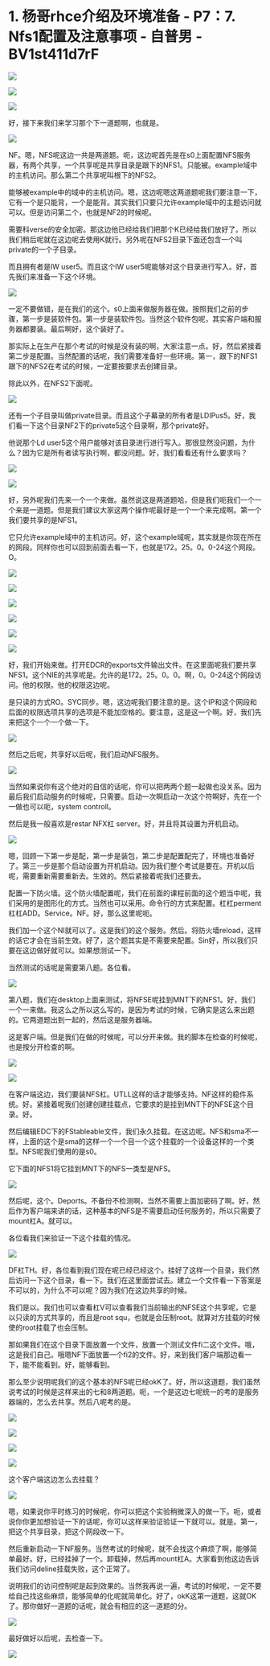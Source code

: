 # 1. 杨哥rhce介绍及环境准备 - P7：7. Nfs1配置及注意事项 - 自普男 - BV1st411d7rF

![](img/48624234c7593a7cc842a3953898c890_0.png)

![](img/48624234c7593a7cc842a3953898c890_1.png)

![](img/48624234c7593a7cc842a3953898c890_2.png)

好，接下来我们来学习那个下一道题啊，也就是。

![](img/48624234c7593a7cc842a3953898c890_4.png)

NF。嗯，NFS呢这边一共是两道题。呃，这边呢首先是在s0上面配置NFS服务器，有两个共享，一个共享呢是共享目录是跟下的NFS1。只能被。example域中的主机访问。那么第二个共享呢叫根下的NFS2。

能够被example中的域中的主机访问。嗯，这边呢嗯这两道题呢我们要注意一下，它有一个是只能背，一个是能背。其实我们只要只允许example域中的主题访问就可以。但是访问第二个，也就是NF2的时候呢。

需要科verse的安全加密。那这边他已经给我们把那个K已经给我们放好了。所以我们稍后呢就在这边呢去使用K就行。另外呢在NFS2目录下面还包含一个叫private的一个子目录。

而且拥有者是lW user5。而且这个lW user5呢能够对这个目录进行写入。好，首先我们来准备一下这个环境。



![](img/48624234c7593a7cc842a3953898c890_6.png)

一定不要做错，是在我们的这个。s0上面来做服务器在做。按照我们之前的步骤，第一步是装软件包。第一步是装软件包。当然这个软件包呢，其实客户端和服务器都要装。最后啊好，这个装好了。

那实际上在生产在那个考试的时候是没有装的啊，大家注意一点。好，然后紧接着第二步是配置。当然配置的话呢，我们需要准备好一些环境。第一，跟下的NFS1跟下的NFS2在考试的时候，一定要按要求去创建目录。

除此以外，在NFS2下面呢。

![](img/48624234c7593a7cc842a3953898c890_8.png)

还有一个子目录叫做private目录。而且这个子幕录的所有者是LDIPus5。好，我们看一下这个目录NF2下的private5这个目录啊，那个private好。

他说那个Ld user5这个用户能够对该目录进行进行写入。那很显然没问题，为什么？因为它是所有者读写执行啊，都没问题。好，我们看看还有什么要求吗？



![](img/48624234c7593a7cc842a3953898c890_10.png)

![](img/48624234c7593a7cc842a3953898c890_11.png)

好，另外呢我们先来一个一个来做。虽然说这是两道题哈，但是我们呃我们一个一个来是一道题。但是我们建议大家这两个操作呢最好是一个一个来完成啊。第一个我们要共享的是NFS1。

它只允许example域中的主机访问。好，这个example域呢，其实就是你现在所在的网段。同样你也可以回到前面去看一下，也就是172。25。0。0-24这个网段。O。



![](img/48624234c7593a7cc842a3953898c890_13.png)

![](img/48624234c7593a7cc842a3953898c890_14.png)

![](img/48624234c7593a7cc842a3953898c890_15.png)

![](img/48624234c7593a7cc842a3953898c890_16.png)

![](img/48624234c7593a7cc842a3953898c890_17.png)

![](img/48624234c7593a7cc842a3953898c890_18.png)

好，我们开始来做。打开EDCR的exports文件输出文件。在这里面呢我们要共享NFS1。这个NIE的共享呢是。允许的是172。25。0。0。啊，0。0-24这个网段访问。他的权限。他的权限这边呢。

是只读的方式RO。SYC同步。嗯，这边呢我们要注意的是。这个IP和这个网段和后面的权限选项共享的选项是不能加空格的。要注意，这是这一个啊。好，我们先来把这个一个一个做一下。



![](img/48624234c7593a7cc842a3953898c890_20.png)

然后之后呢，共享好以后呢，我们启动NFS服务。

![](img/48624234c7593a7cc842a3953898c890_22.png)

当然如果说你有这个绝对的自信的话呢，你可以把两两个题一起做也没关系。因为最后我们启动服务的时候呢，只需要。启动一次啊启动一次这个符啊好，先在一个一做也可以呃，system controll。

然后是我一般喜欢是restar NFX杠 server。好，并且将其设置为开机启动。

![](img/48624234c7593a7cc842a3953898c890_24.png)

嗯，回顾一下第一步是配，第一步是装包，第二步是配置配完了，环境也准备好了。第三一步是那个启动设置为开机启动。因为我们整个考试是要在。开机以后呢，需要重新需要重新去。生效的。然后紧接着呢我们还要去。

配置一下防火墙。这个防火墙配置呢，我们在前面的课程前面的这个题当中呢，我们采用的是图形化的方式。当然也可以采用。命令行的方式来配置。杠杠perment杠杠ADD。Service。NF。好，那么这里呢呃。

我们加一个这个NI就可以了。这是我们的这个服务。然后。将防火墙reload，这样的话它才会在当前生效。好了，这个题其实是不需要来配置。Sin好，所以我们只要在这边做好就可以。如果想测试一下。

当然测试的话呢是需要第八题。各位看。

![](img/48624234c7593a7cc842a3953898c890_26.png)

第八题，我们在desktop上面来测试，将NFSE呢挂到MNT下的NFS1。好，我们一个一来做。我这么之所以这么写的，是因为考试的时候，它确实是这么来出题的。它两道题出到一起的，然后这是服务器端。

这是客户端。但是我们在做的时候呢，可以分开来做。我的脚本在检查的时候呢，也是按分开检查的啊。

![](img/48624234c7593a7cc842a3953898c890_28.png)

![](img/48624234c7593a7cc842a3953898c890_29.png)

在客户端这边，我们要装NFS杠。UTLL这样的话才能够支持。NF这样的稳件系统。好。紧接着呢我们创建创建挂载点，它要求的是挂到MNT下的NFSE这个目录。好。

然后编辑EDC下的FStableable文件，我们永久挂载。在这边呢。NFS和sma不一样，上面的这个是sma的这样一个一个目一个这个挂载的一个设备这样的一个类型。NFS呢我们使用的是s0。

它下面的NFS1将它挂到MNT下的NFS一类型是NFS。

![](img/48624234c7593a7cc842a3953898c890_31.png)

然后呢，这个。Deports。不备份不检测啊，当然不需要上面加密码了啊。好，然后作为客户端来讲的话，这种基本的NFS是不需要启动任何服务的，所以只需要了mount杠A。就可以。

各位看我们来验证一下这个挂载的情况。

![](img/48624234c7593a7cc842a3953898c890_33.png)

DF杠TH。好，各位看到我们现在呢已经已经这个。挂好了这样一个目录，我们然后访问一下这个目录，看一下。我们在这里面尝试去。建立一个文件看一下答案是不可以的，为什么不可以呢？因为我们在这边共享的时候。

我们是以。我们也可以查看杠V可以查看我们当前输出的NFSE这个共享呢，它是以只读的方式共享的，而且是root squ，也就是会压制root。就算对方挂载的时候使的root挂载了也会压制。

那如果我们在这个目录下面放置一个文件，放置一个测试文件fi二这个文件。哦，这是我们自己。哦嗯NF下面放置一个fi2的文件。好，来到我们客户端那边看一下，能不能看到。好，能够看到。

那么至少说明呢我们的这个基本的NFS呢已经okK了。好，所以这道题，我们虽然说考试的时候是这样来出的七和8两道题。呃，一个是这边七呢统一的考的是服务器端的，怎么去共享。然后八呢考的是。



![](img/48624234c7593a7cc842a3953898c890_35.png)

![](img/48624234c7593a7cc842a3953898c890_36.png)

![](img/48624234c7593a7cc842a3953898c890_37.png)

![](img/48624234c7593a7cc842a3953898c890_38.png)

这个客户端这边怎么去挂载？

![](img/48624234c7593a7cc842a3953898c890_40.png)

嗯，如果说你平时练习的时候呢，你可以把这个实验稍微深入的做一下。呃，或者说你你更加想验证一下的话呢，你可以这样来验证验证一下就可以。就是。第一，把这个共享目录，把这个网段改一下。

然后重新启动一下NF服务。当然考试的时候呢，就不会找这个麻烦了啊，能够简单最好。好，已经挂掉了一个。卸载掉，然后再mount杠A。大家看到他这边告诉我们访问deline挂载失败，这个正常了。

说明我们的访问控制呢是起到效果的。当然我再说一遍，考试的时候呢，一定不要给自己找这些麻烦，能够简单的化呢就简单化。好了，okK这第一道题，这就OK了。那你做好一道题的话呢，就会有相应的这一道题的分。



![](img/48624234c7593a7cc842a3953898c890_42.png)

最好做好以后呢，去检查一下。

![](img/48624234c7593a7cc842a3953898c890_44.png)